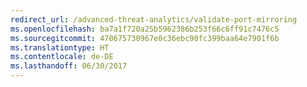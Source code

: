 ```yaml
---
redirect_url: /advanced-threat-analytics/validate-port-mirroring
ms.openlocfilehash: ba7a1f720a25b5962386b253f66c6ff91c7476c5
ms.sourcegitcommit: 470675730967e0c36ebc90fc399baa64e7901f6b
ms.translationtype: HT
ms.contentlocale: de-DE
ms.lasthandoff: 06/30/2017
---
```

